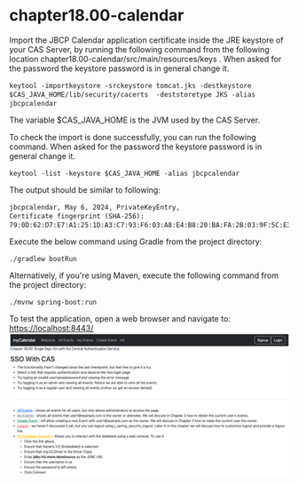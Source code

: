# chapter18.00-calendar #

Import the JBCP Calendar application certificate inside the JRE keystore of your CAS Server, by running the following command from the following location chapter18.00-calendar/src/main/resources/keys . When asked for the password the keystore password is in general change it.

```shell
keytool -importkeystore -srckeystore tomcat.jks -destkeystore $CAS_JAVA_HOME/lib/security/cacerts  -deststoretype JKS -alias jbcpcalendar 
```
The variable $CAS_JAVA_HOME is the JVM used by the CAS Server.

To check the import is done successfully, you can run the following command. When asked for the password the keystore password is in general change it.

```shell
keytool -list -keystore $CAS_JAVA_HOME -alias jbcpcalendar
```

The output should be similar to following:

```shell
jbcpcalendar, May 6, 2024, PrivateKeyEntry, 
Certificate fingerprint (SHA-256): 79:0D:62:D7:E7:A1:25:1D:A3:C7:93:F6:03:A8:E4:B8:20:BA:FA:2B:03:9F:5C:E3:5D:6C:61:A5:6F:CD:83:57
```


Execute the below command using Gradle from the project directory:
```shell
./gradlew bootRun
```

Alternatively, if you're using Maven, execute the following command from the project directory:

```shell
./mvnw spring-boot:run
```

To test the application, open a web browser and navigate to:
[https://localhost:8443/](https://localhost:8443/)
![img.png](docs/img.png)







